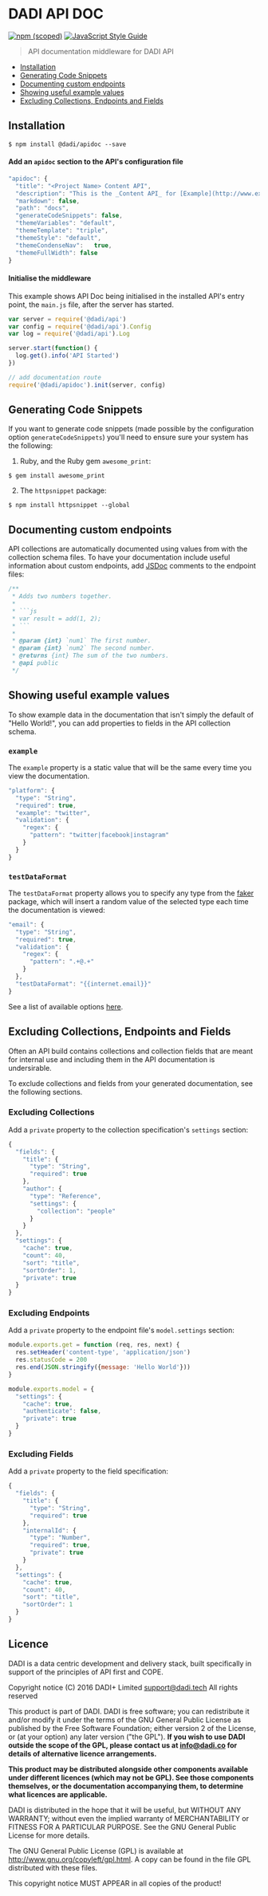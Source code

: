 # DADI API DOC

[![npm (scoped)](https://img.shields.io/npm/v/@dadi/apidoc.svg?maxAge=10800&style=flat-square)](https://www.npmjs.com/package/@dadi/apidoc)
[![JavaScript Style Guide](https://img.shields.io/badge/code%20style-standard-brightgreen.svg?style=flat-square)](http://standardjs.com/)

> API documentation middleware for DADI API

* [Installation](#installation)
* [Generating Code Snippets](#generating-code-snippets)
* [Documenting custom endpoints](#documenting-custom-endpoints)
* [Showing useful example values](#showing-useful-example-values)
* [Excluding Collections, Endpoints and Fields](#excluding-collections-endpoints-and-fields)

## Installation

```shell
$ npm install @dadi/apidoc --save
```

#### Add an `apidoc` section to the API's configuration file

```js
"apidoc": {
  "title": "<Project Name> Content API",
  "description": "This is the _Content API_ for [Example](http://www.example.com).",
  "markdown": false,
  "path": "docs",
  "generateCodeSnippets": false,
  "themeVariables": "default",
  "themeTemplate": "triple",
  "themeStyle": "default",
  "themeCondenseNav":	true,
  "themeFullWidth": false
}
```

#### Initialise the middleware

This example shows API Doc being initialised in the installed API's entry point, the `main.js` file,
after the server has started.

```js
var server = require('@dadi/api')
var config = require('@dadi/api').Config
var log = require('@dadi/api').Log

server.start(function() {
  log.get().info('API Started')
})

// add documentation route
require('@dadi/apidoc').init(server, config)
```

## Generating Code Snippets

If you want to generate code snippets (made possible by the configuration option
  `generateCodeSnippets`) you'll need to ensure sure your system has the following:

1) Ruby, and the Ruby gem `awesome_print`:

```shell
$ gem install awesome_print
```

2) The `httpsnippet` package:

```shell
$ npm install httpsnippet --global
```

## Documenting custom endpoints

API collections are automatically documented using values from with the collection schema files. To have your documentation include useful information about custom endpoints, add [JSDoc](http://usejsdoc.org/) comments to the endpoint files:

```js
/**
 * Adds two numbers together.
 *
 * ```js
 * var result = add(1, 2);
 * ```
 *
 * @param {int} `num1` The first number.
 * @param {int} `num2` The second number.
 * @returns {int} The sum of the two numbers.
 * @api public
 */
```

## Showing useful example values

To show example data in the documentation that isn't simply the default of "Hello World!",
you can add properties to fields in the API collection schema.

### `example`

The `example` property is a static value that will be the same every time you view the documentation.

```js
"platform": {
  "type": "String",
  "required": true,
  "example": "twitter",
  "validation": {
    "regex": {
      "pattern": "twitter|facebook|instagram"
    }
  }
}
```

### `testDataFormat`

The `testDataFormat` property allows you to specify any type from the [faker](https://github.com/FotoVerite/Faker.js) package, which will insert
a random value of the selected type each time the documentation is viewed:

```js
"email": {
  "type": "String",
  "required": true,
  "validation": {
    "regex": {
      "pattern": ".+@.+"
    }
  },
  "testDataFormat": "{{internet.email}}"
}
```

See a list of available options [here](https://github.com/FotoVerite/Faker.js).


## Excluding Collections, Endpoints and Fields

Often an API build contains collections and collection fields that are meant for
internal use and including them in the API documentation is undersirable.

To exclude collections and fields from your generated documentation, see the following
sections.

### Excluding Collections

Add a `private` property to the collection specification's `settings` section:

```js
{
  "fields": {
    "title": {
      "type": "String",
      "required": true
    },
    "author": {
      "type": "Reference",
      "settings": {
        "collection": "people"
      }
    }
  },
  "settings": {
    "cache": true,
    "count": 40,
    "sort": "title",
    "sortOrder": 1,
    "private": true
  }
}
```

### Excluding Endpoints

Add a `private` property to the endpoint file's `model.settings` section:

```js
module.exports.get = function (req, res, next) {
  res.setHeader('content-type', 'application/json')
  res.statusCode = 200
  res.end(JSON.stringify({message: 'Hello World'}))
}

module.exports.model = {
  "settings": {
    "cache": true,
    "authenticate": false,
    "private": true
  }
}
```

### Excluding Fields

Add a `private` property to the field specification:

```js
{
  "fields": {
    "title": {
      "type": "String",
      "required": true
    },
    "internalId": {
      "type": "Number",
      "required": true,
      "private": true
    }
  },
  "settings": {
    "cache": true,
    "count": 40,
    "sort": "title",
    "sortOrder": 1
  }
}
```

## Licence

DADI is a data centric development and delivery stack, built specifically in support of the principles of API first and COPE.

Copyright notice
(C) 2016 DADI+ Limited <support@dadi.tech>
All rights reserved

This product is part of DADI.
DADI is free software; you can redistribute it and/or modify
it under the terms of the GNU General Public License as
published by the Free Software Foundation; either version 2 of
the License, or (at your option) any later version ("the GPL").
**If you wish to use DADI outside the scope of the GPL, please
contact us at info@dadi.co for details of alternative licence
arrangements.**

**This product may be distributed alongside other components
available under different licences (which may not be GPL). See
those components themselves, or the documentation accompanying
them, to determine what licences are applicable.**

DADI is distributed in the hope that it will be useful,
but WITHOUT ANY WARRANTY; without even the implied warranty of
MERCHANTABILITY or FITNESS FOR A PARTICULAR PURPOSE.  See the
GNU General Public License for more details.

The GNU General Public License (GPL) is available at
http://www.gnu.org/copyleft/gpl.html.
A copy can be found in the file GPL distributed with
these files.

This copyright notice MUST APPEAR in all copies of the product!

